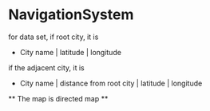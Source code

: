 # NavigationSystem
 
for data set, 
if root city, it is 
- City name | latitude | longitude

if the adjacent city, it is 
- City name | distance from root city | latitude | longitude

** The map is directed map ** 